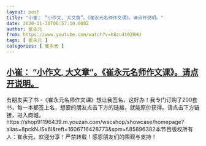 ```yaml
---
layout: post
title: "小崔： “小作文, 大文章”。《崔永元名师作文课》。请点开说明。"
date: 2020-11-30T06:57:10.000Z
author: 崔永元
from: https://www.youtube.com/watch?v=k8zu4t0Z6HU
tags: [ 崔永元 ]
categories: [ 崔永元 ]
---
```

<!--1606719430000-->
[小崔： “小作文, 大文章”。《崔永元名师作文课》。请点开说明。](https://www.youtube.com/watch?v=k8zu4t0Z6HU)
------

<div>
有朋友买了书 -《崔永元名师作文课》想让我签名，这好办！我专门订购了200套书，每一本都签上名，想要的朋友点击下方的链接，就能原价获得。请点击下方链接，进入商城。https://shop91196439.m.youzan.com/wscshop/showcase/homepage?alias=8pckNJSx6I&reft=1606716428773&spm=f.85896382本节目版权所有人：崔永元。欢迎分享！严禁转载！感恩朋友们的围观与支持！
</div>

